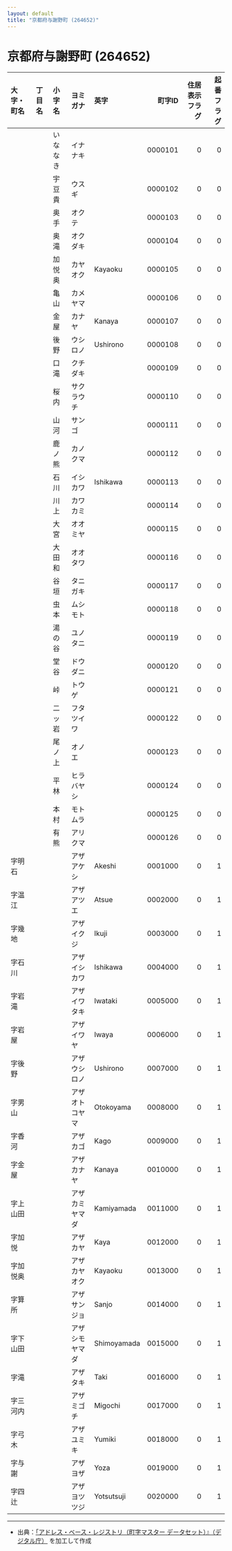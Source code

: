```yaml
---
layout: default
title: "京都府与謝野町 (264652)"
---
```


# 京都府与謝野町 (264652)

| 大字・町名 | 丁目名 | 小字名 | ヨミガナ | 英字 | 町字ID | 住居表示フラグ | 起番フラグ |
|:--------|:------|:------|:-----------------|:---------------------|--------:|----------:|--------:|
|  |  | いななき | イナナキ |  | 0000101 | 0 | 0 |
|  |  | 宇豆貴 | ウスギ |  | 0000102 | 0 | 0 |
|  |  | 奥手 | オクテ |  | 0000103 | 0 | 0 |
|  |  | 奥滝 | オクダキ |  | 0000104 | 0 | 0 |
|  |  | 加悦奥 | カヤオク | Kayaoku | 0000105 | 0 | 0 |
|  |  | 亀山 | カメヤマ |  | 0000106 | 0 | 0 |
|  |  | 金屋 | カナヤ | Kanaya | 0000107 | 0 | 0 |
|  |  | 後野 | ウシロノ | Ushirono | 0000108 | 0 | 0 |
|  |  | 口滝 | クチダキ |  | 0000109 | 0 | 0 |
|  |  | 桜内 | サクラウチ |  | 0000110 | 0 | 0 |
|  |  | 山河 | サンゴ |  | 0000111 | 0 | 0 |
|  |  | 鹿ノ熊 | カノクマ |  | 0000112 | 0 | 0 |
|  |  | 石川 | イシカワ | Ishikawa | 0000113 | 0 | 0 |
|  |  | 川上 | カワカミ |  | 0000114 | 0 | 0 |
|  |  | 大宮 | オオミヤ |  | 0000115 | 0 | 0 |
|  |  | 大田和 | オオタワ |  | 0000116 | 0 | 0 |
|  |  | 谷垣 | タニガキ |  | 0000117 | 0 | 0 |
|  |  | 虫本 | ムシモト |  | 0000118 | 0 | 0 |
|  |  | 湯の谷 | ユノタニ |  | 0000119 | 0 | 0 |
|  |  | 堂谷 | ドウダニ |  | 0000120 | 0 | 0 |
|  |  | 峠 | トウゲ |  | 0000121 | 0 | 0 |
|  |  | 二ッ岩 | フタツイワ |  | 0000122 | 0 | 0 |
|  |  | 尾ノ上 | オノエ |  | 0000123 | 0 | 0 |
|  |  | 平林 | ヒラバヤシ |  | 0000124 | 0 | 0 |
|  |  | 本村 | モトムラ |  | 0000125 | 0 | 0 |
|  |  | 有熊 | アリクマ |  | 0000126 | 0 | 0 |
| 字明石 |  |  | アザアケシ | Akeshi | 0001000 | 0 | 1 |
| 字温江 |  |  | アザアツエ | Atsue | 0002000 | 0 | 1 |
| 字幾地 |  |  | アザイクジ | Ikuji | 0003000 | 0 | 1 |
| 字石川 |  |  | アザイシカワ | Ishikawa | 0004000 | 0 | 1 |
| 字岩滝 |  |  | アザイワタキ | Iwataki | 0005000 | 0 | 1 |
| 字岩屋 |  |  | アザイワヤ | Iwaya | 0006000 | 0 | 1 |
| 字後野 |  |  | アザウシロノ | Ushirono | 0007000 | 0 | 1 |
| 字男山 |  |  | アザオトコヤマ | Otokoyama | 0008000 | 0 | 1 |
| 字香河 |  |  | アザカゴ | Kago | 0009000 | 0 | 1 |
| 字金屋 |  |  | アザカナヤ | Kanaya | 0010000 | 0 | 1 |
| 字上山田 |  |  | アザカミヤマダ | Kamiyamada | 0011000 | 0 | 1 |
| 字加悦 |  |  | アザカヤ | Kaya | 0012000 | 0 | 1 |
| 字加悦奥 |  |  | アザカヤオク | Kayaoku | 0013000 | 0 | 1 |
| 字算所 |  |  | アザサンジョ | Sanjo | 0014000 | 0 | 1 |
| 字下山田 |  |  | アザシモヤマダ | Shimoyamada | 0015000 | 0 | 1 |
| 字滝 |  |  | アザタキ | Taki | 0016000 | 0 | 1 |
| 字三河内 |  |  | アザミゴチ | Migochi | 0017000 | 0 | 1 |
| 字弓木 |  |  | アザユミキ | Yumiki | 0018000 | 0 | 1 |
| 字与謝 |  |  | アザヨザ | Yoza | 0019000 | 0 | 1 |
| 字四辻 |  |  | アザヨツツジ | Yotsutsuji | 0020000 | 0 | 1 |

---

- 出典：[「アドレス・ベース・レジストリ（町字マスター データセット）』（デジタル庁）](https://www.digital.go.jp/policies/base_registry_address/) を加工して作成